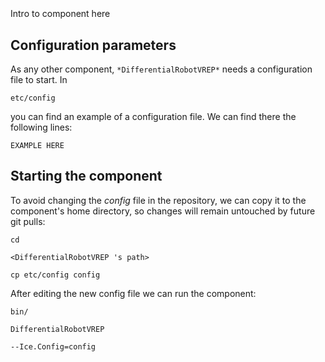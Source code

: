 ```
```
#
``` DifferentialRobotVREP
```
Intro to component here


## Configuration parameters
As any other component,
``` *DifferentialRobotVREP* ```
needs a configuration file to start. In

    etc/config

you can find an example of a configuration file. We can find there the following lines:

    EXAMPLE HERE

    
## Starting the component
To avoid changing the *config* file in the repository, we can copy it to the component's home directory, so changes will remain untouched by future git pulls:

    cd

``` <DifferentialRobotVREP 's path> ```

    cp etc/config config
    
After editing the new config file we can run the component:

    bin/

```DifferentialRobotVREP ```

    --Ice.Config=config
